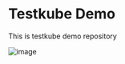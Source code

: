# Testkube Demo
This is testkube demo repository

![image](https://user-images.githubusercontent.com/31785433/174297077-47bf021c-f522-48db-b607-e0b5cb449c1a.png)
